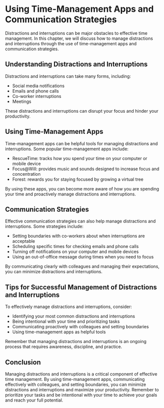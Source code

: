Using Time-Management Apps and Communication Strategies
===========================================================================================================

Distractions and interruptions can be major obstacles to effective time management. In this chapter, we will discuss how to manage distractions and interruptions through the use of time-management apps and communication strategies.

Understanding Distractions and Interruptions
--------------------------------------------

Distractions and interruptions can take many forms, including:

* Social media notifications
* Emails and phone calls
* Co-worker interruptions
* Meetings

These distractions and interruptions can disrupt your focus and hinder your productivity.

Using Time-Management Apps
--------------------------

Time-management apps can be helpful tools for managing distractions and interruptions. Some popular time-management apps include:

* RescueTime: tracks how you spend your time on your computer or mobile device
* Focus@Will: provides music and sounds designed to increase focus and concentration
* Forest: rewards you for staying focused by growing a virtual tree

By using these apps, you can become more aware of how you are spending your time and proactively manage distractions and interruptions.

Communication Strategies
------------------------

Effective communication strategies can also help manage distractions and interruptions. Some strategies include:

* Setting boundaries with co-workers about when interruptions are acceptable
* Scheduling specific times for checking emails and phone calls
* Turning off notifications on your computer and mobile devices
* Using an out-of-office message during times when you need to focus

By communicating clearly with colleagues and managing their expectations, you can minimize distractions and interruptions.

Tips for Successful Management of Distractions and Interruptions
----------------------------------------------------------------

To effectively manage distractions and interruptions, consider:

* Identifying your most common distractions and interruptions
* Being intentional with your time and prioritizing tasks
* Communicating proactively with colleagues and setting boundaries
* Using time-management apps as helpful tools

Remember that managing distractions and interruptions is an ongoing process that requires awareness, discipline, and practice.

Conclusion
----------

Managing distractions and interruptions is a critical component of effective time management. By using time-management apps, communicating effectively with colleagues, and setting boundaries, you can minimize distractions and interruptions and maximize your productivity. Remember to prioritize your tasks and be intentional with your time to achieve your goals and reach your full potential.

